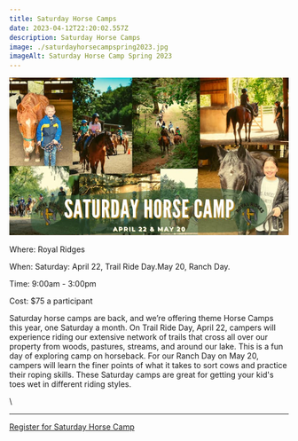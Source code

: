 ```yaml
---
title: Saturday Horse Camps
date: 2023-04-12T22:20:02.557Z
description: Saturday Horse Camps
image: ./saturdayhorsecampspring2023.jpg
imageAlt: Saturday Horse Camp Spring 2023
---
```

![saturdayhorsecampspring2023](saturdayhorsecampspring2023.jpg)

<div className="text-center">
    <p className="my-2"><span className="font-semibold">Where:&nbsp;</span>Royal Ridges</p>
    <p className="mb-2"><span className="font-semibold">When:&nbsp;</span>Saturday: April 22, Trail Ride Day.May 20, Ranch Day.</p>
    <p className="mb-2"><span className="font-semibold">Time:&nbsp;</span>9:00am - 3:00pm</p>
    <p className="mb-2"><span className="font-semibold">Cost:&nbsp;</span>$75 a participant</p> 
</div>

<p className="my-4">Saturday horse camps are back, and we’re offering theme Horse Camps this year, one Saturday a month. On Trail Ride Day, April 22, campers will experience riding our extensive network of trails that cross all over our property from woods, pastures, streams, and around our lake. This is a fun day of exploring camp on horseback. For our Ranch Day on May 20, campers will learn the finer points of what it takes to sort cows and practice their roping skills. These Saturday camps are great for getting your kid's toes wet in different riding styles.

\
</p>
<hr />

<div className='text-center mt-4'>
    <a 
        href='https://www.ultracamp.com/info/upcomingSessions.aspx?idCamp=1145&campCode=151'
        className='text-green-200 hover:text-indigo-400 hover:underline font-cursive text-2xl'
        target='_blank' 
        rel='noopener noreferrer'
    >Register for Saturday Horse Camp </a>
</div>